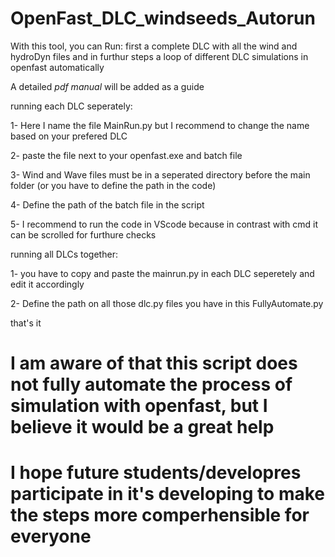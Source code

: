 # OpenFast_DLC_windseeds_Autorun
With this tool, you can Run: first a complete DLC with all the wind and hydroDyn files and in furthur steps a loop of different DLC simulations in openfast automatically

A detailed *pdf manual* will be added as a guide


running each DLC seperately: 

1- Here I name the file MainRun.py but I recommend to change the name based on your prefered DLC

2- paste the file next to your openfast.exe and batch file

3- Wind and Wave files must be in a seperated directory before the main folder (or you have to define the path in the code)

4- Define the path of the batch file in the script

5- I recommend to run the code in VScode because in contrast with cmd it can be scrolled for furthure checks


running all DLCs together:

1- you have to copy and paste the mainrun.py in each DLC seperetely and edit it accordingly

2- Define the path on all those dlc.py files you have in this FullyAutomate.py

that's it

# I am aware of that this script does not fully automate the process of simulation with openfast, but I believe it would be a great help 
# I hope future students/developres participate in it's developing to make the steps more comperhensible for everyone
